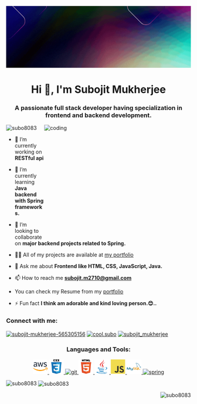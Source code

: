 <img src="https://github.com/subo8083/subo8083/blob/main/gitBanner.gif" style="width:1000px">
<h1 align="center">Hi 👋, I'm Subojit Mukherjee</h1>
<h3 align="center">A passionate full stack developer having specialization in frontend and backend development.</h3>

<img align="right" src="https://physicsgurukul.com/wp-content/uploads/2019/02/character-1.gif" alt="coding" style="width: 400px;height: 300px;">

<p align="left"> <img src="https://komarev.com/ghpvc/?username=subo8083&label=Profile%20views&color=0e75b6&style=flat" alt="subo8083" /> </p>

- 🔭 I’m currently working on **RESTful api**

- 🌱 I’m currently learning **Java backend with Spring frameworks.**

- 👯 I’m looking to collaborate on **major backend projects related to Spring.**

- 👨‍💻 All of my projects are available at [my portfolio](https://subo8083.github.io)

- 💬 Ask me about **Frontend like HTML, CSS, JavaScript, Java.**

- 📫 How to reach me **subojit.m2710@gmail.com**

- You can check my Resume from my [portfolio](https://subo8083.github.io)

- ⚡ Fun fact **I think am adorable and kind loving person.😊..**

<h3 align="left">Connect with me:</h3>
<p align="left">
<a href="https://linkedin.com/in/subojit-mukherjee-565305156" target="blank"><img align="center" src="https://raw.githubusercontent.com/rahuldkjain/github-profile-readme-generator/master/src/images/icons/Social/linked-in-alt.svg" alt="subojit-mukherjee-565305156" height="30" width="40" /></a>
<a href="https://fb.com/cool.subo" target="blank"><img align="center" src="https://raw.githubusercontent.com/rahuldkjain/github-profile-readme-generator/master/src/images/icons/Social/facebook.svg" alt="cool.subo" height="30" width="40" /></a>
<a href="https://instagram.com/subojit_mukherjee" target="blank"><img align="center" src="https://raw.githubusercontent.com/rahuldkjain/github-profile-readme-generator/master/src/images/icons/Social/instagram.svg" alt="subojit_mukherjee" height="30" width="40" /></a>
</p>

<h3 align="center">Languages and Tools:</h3>
<p align="center"> <a href="https://aws.amazon.com" target="_blank" rel="noreferrer"> <img src="https://raw.githubusercontent.com/devicons/devicon/master/icons/amazonwebservices/amazonwebservices-original-wordmark.svg" alt="aws" width="40" height="40"/> </a> <a href="https://www.w3schools.com/css/" target="_blank" rel="noreferrer"> <img src="https://raw.githubusercontent.com/devicons/devicon/master/icons/css3/css3-original-wordmark.svg" alt="css3" width="40" height="40"/> </a> <a href="https://git-scm.com/" target="_blank" rel="noreferrer"> <img src="https://www.vectorlogo.zone/logos/git-scm/git-scm-icon.svg" alt="git" width="40" height="40"/> </a> <a href="https://www.w3.org/html/" target="_blank" rel="noreferrer"> <img src="https://raw.githubusercontent.com/devicons/devicon/master/icons/html5/html5-original-wordmark.svg" alt="html5" width="40" height="40"/> </a> <a href="https://www.java.com" target="_blank" rel="noreferrer"> <img src="https://raw.githubusercontent.com/devicons/devicon/master/icons/java/java-original.svg" alt="java" width="40" height="40"/> </a> <a href="https://developer.mozilla.org/en-US/docs/Web/JavaScript" target="_blank" rel="noreferrer"> <img src="https://raw.githubusercontent.com/devicons/devicon/master/icons/javascript/javascript-original.svg" alt="javascript" width="40" height="40"/> </a> <a href="https://www.mysql.com/" target="_blank" rel="noreferrer"> <img src="https://raw.githubusercontent.com/devicons/devicon/master/icons/mysql/mysql-original-wordmark.svg" alt="mysql" width="40" height="40"/> </a> <a href="https://spring.io/" target="_blank" rel="noreferrer"> <img src="https://www.vectorlogo.zone/logos/springio/springio-icon.svg" alt="spring" width="40" height="40"/> </a> </p>

<p><img align="left" src="https://github-readme-stats.vercel.app/api/top-langs?username=subo8083&show_icons=true&locale=en&layout=compact&theme=radical" alt="subo8083" /></p>

<p>&nbsp;<img align="center" src="https://github-readme-stats.vercel.app/api?username=subo8083&show_icons=true&locale=en&theme=radical" alt="subo8083" /></p>

<p><img align="right" src="https://github-readme-streak-stats.herokuapp.com/?user=subo8083&theme=radical" alt="subo8083" /></p>
